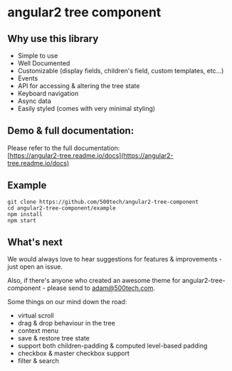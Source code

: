 # angular2 tree component

## Why use this library

* Simple to use
* Well Documented
* Customizable (display fields, children's field, custom templates, etc...)
* Events
* API for accessing & altering the tree state
* Keyboard navigation
* Async data
* Easily styled (comes with very minimal styling)

## Demo & full documentation:
Please refer to the full documentation:  
[https://angular2-tree.readme.io/docs](https://angular2-tree.readme.io/docs)

## Example
```
git clone https://github.com/500tech/angular2-tree-component
cd angular2-tree-component/example
npm install
npm start
```

## What's next
We would always love to hear suggestions for features & improvements - just open an issue.

Also, if there's anyone who created an awesome theme for angular2-tree-component - please send to adam@500tech.com.

Some things on our mind down the road:
* virtual scroll
* drag & drop behaviour in the tree
* context menu
* save & restore tree state
* support both children-padding & computed level-based padding
* checkbox & master checkbox support
* filter & search
